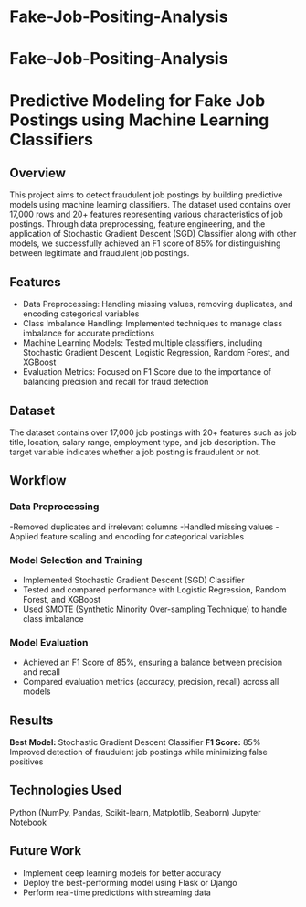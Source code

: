 # Fake-Job-Positing-Analysis
# Fake-Job-Positing-Analysis

# Predictive Modeling for Fake Job Postings using Machine Learning Classifiers
## Overview
This project aims to detect fraudulent job postings by building predictive models using machine learning classifiers. The dataset used contains over 17,000 rows and 20+ features representing various characteristics of job postings. Through data preprocessing, feature engineering, and the application of Stochastic Gradient Descent (SGD) Classifier along with other models, we successfully achieved an F1 score of 85% for distinguishing between legitimate and fraudulent job postings.

## Features
- Data Preprocessing: Handling missing values, removing duplicates, and encoding categorical variables
- Class Imbalance Handling: Implemented techniques to manage class imbalance for accurate predictions
- Machine Learning Models: Tested multiple classifiers, including Stochastic Gradient Descent, Logistic Regression, Random Forest, and XGBoost
- Evaluation Metrics: Focused on F1 Score due to the importance of balancing precision and recall for fraud detection

## Dataset
The dataset contains over 17,000 job postings with 20+ features such as job title, location, salary range, employment type, and job description. The target variable indicates whether a job posting is fraudulent or not.

## Workflow
### Data Preprocessing
-Removed duplicates and irrelevant columns
-Handled missing values
-Applied feature scaling and encoding for categorical variables

### Model Selection and Training
- Implemented Stochastic Gradient Descent (SGD) Classifier
- Tested and compared performance with Logistic Regression, Random Forest, and XGBoost
- Used SMOTE (Synthetic Minority Over-sampling Technique) to handle class imbalance

### Model Evaluation
- Achieved an F1 Score of 85%, ensuring a balance between precision and recall
- Compared evaluation metrics (accuracy, precision, recall) across all models

## Results
**Best Model:** Stochastic Gradient Descent Classifier
**F1 Score:** 85%
Improved detection of fraudulent job postings while minimizing false positives

## Technologies Used
Python (NumPy, Pandas, Scikit-learn, Matplotlib, Seaborn)
Jupyter Notebook

## Future Work
- Implement deep learning models for better accuracy
- Deploy the best-performing model using Flask or Django
- Perform real-time predictions with streaming data
